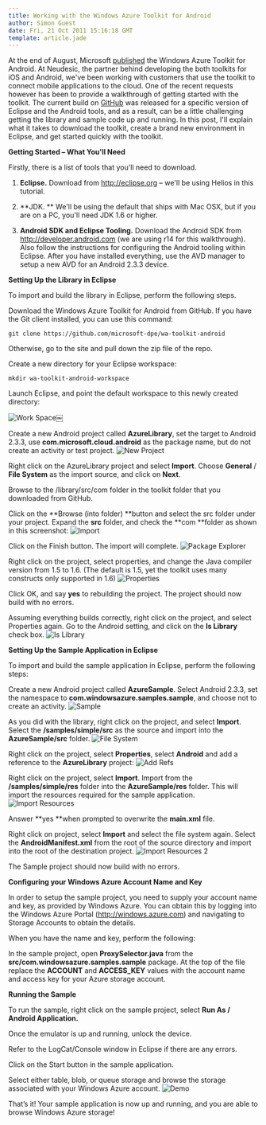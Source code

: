 ```yaml
---
title: Working with the Windows Azure Toolkit for Android
author: Simon Guest
date: Fri, 21 Oct 2011 15:16:18 GMT
template: article.jade
---
```


At the end of August, Microsoft [published](http://www.zdnet.com/blog/microsoft/microsoft-rolls-out-windows-azure-toolkit-for-android/10503) the Windows Azure Toolkit for Android. At Neudesic, the partner behind developing the both toolkits for iOS and Android, we've been working with customers that use the toolkit to connect mobile applications to the cloud. One of the recent requests however has been to provide a walkthrough of getting started with the toolkit. The current build on [GitHub](http://github.com/microsoft-dpe) was released for a specific version of Eclipse and the Android tools, and as a result, can be a little challenging getting the library and sample code up and running. In this post, I'll explain what it takes to download the toolkit, create a brand new environment in Eclipse, and get started quickly with the toolkit.

 <span class="more"><span>

**Getting Started – What You'll Need**
  
Firstly, there is a list of tools that you'll need to download.
  
1. **Eclipse.** Download from http://eclipse.org – we'll be using Helios in this tutorial.

2. **JDK. ** We'll be using the default that ships with Mac OSX, but if you are on a PC, you'll need JDK 1.6 or higher.

3. **Android SDK and Eclipse Tooling.** Download the Android SDK from http://developer.android.com (we are using r14 for this walkthrough). Also follow the instructions for configuring the Android tooling within Eclipse. After you have installed everything, use the AVD manager to setup a new AVD for an Android 2.3.3 device.
  
**Setting Up the Library in Eclipse**

To import and build the library in Eclipse, perform the following steps.

Download the Windows Azure Toolkit for Android from GitHub. If you have the Git client installed, you can use this command:
  
```
git clone https://github.com/microsoft-dpe/wa-toolkit-android
```
  
Otherwise, go to the site and pull down the zip file of the repo.
  
Create a new directory for your Eclipse workspace:
  
```
mkdir wa-toolkit-android-workspace
```
  
Launch Eclipse, and point the default workspace to this newly created directory:
  
![Work Space](workspace.jpg)￼

Create a new Android project called **AzureLibrary**, set the target to Android 2.3.3, use **com.microsoft.cloud.android** as the package name, but do not create an activity or test project.
![New Project](newproject.jpg)

Right click on the AzureLibrary project and select **Import**. Choose **General** / **File System** as the import source, and click on **Next**.

Browse to the /library/src/com folder in the toolkit folder that you downloaded from GitHub.

Click on the **Browse (into folder) **button and select the src folder under your project. Expand the **src** folder, and check the **com **folder as shown in this screenshot:
![Import](import.jpg)

Click on the Finish button. The import will complete.
![Package Explorer](packageexplorer.jpg)

Right click on the project, select properties, and change the Java compiler version from 1.5 to 1.6\. (The default is 1.5, yet the toolkit uses many constructs only supported in 1.6)
![Properties](properties.jpg)

Click OK, and say **yes** to rebuilding the project. The project should now build with no errors.

Assuming everything builds correctly, right click on the project, and select Properties again. Go to the Android setting, and click on the **Is Library** check box.
![Is Library](islibrary.jpg)

**Setting Up the Sample Application in Eclipse**

To import and build the sample application in Eclipse, perform the following steps:

Create a new Android project called **AzureSample**. Select Android 2.3.3, set the namespace to **com.windowsazure.samples.sample**, and choose not to create an activity.
![Sample](sample.jpg)

As you did with the library, right click on the project, and select **Import**. Select the **/samples/simple/src** as the source and import into the **AzureSample/src** folder.
![File System](filesystem.jpg)

Right click on the project, select **Properties**, select **Android** and add a reference to the **AzureLibrary** project:
![Add Refs](addrefs.jpg)

Right click on the project, select **Import**. Import from the **/samples/simple/res** folder into the **AzureSample/res** folder. This will import the resources required for the sample application.
![Import Resources](importresources.jpg)

Answer **yes **when prompted to overwrite the **main.xml** file.

Right click on project, select **Import** and select the file system again. Select the **AndroidManifest.xml** from the root of the source directory and import into the root of the destination project.
![Import Resources 2](importresources2.jpg)

The Sample project should now build with no errors.

**Configuring your Windows Azure Account Name and Key**

In order to setup the sample project, you need to supply your account name and key, as provided by Windows Azure. You can obtain this by logging into the Windows Azure Portal (http://windows.azure.com) and navigating to Storage Accounts to obtain the details.

When you have the name and key, perform the following:

In the sample project, open **ProxySelector.java** from the **src/com.windowsazure.samples.sample** package.
At the top of the file replace the **ACCOUNT** and **ACCESS_KEY** values with the account name and access key for your Azure storage account.

**Running the Sample**

To run the sample, right click on the sample project, select **Run As / Android Application.**

Once the emulator is up and running, unlock the device.

Refer to the LogCat/Console window in Eclipse if there are any errors.

Click on the Start button in the sample application.

Select either table, blob, or queue storage and browse the storage associated with your Windows Azure account.
![Demo](demo.jpg)

That’s it! Your sample application is now up and running, and you are able to browse Windows Azure storage!